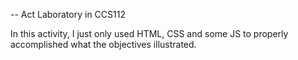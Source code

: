 -- Act Laboratory in CCS112

In this activity, I just only used HTML, CSS and some JS to properly accomplished what the objectives illustrated.